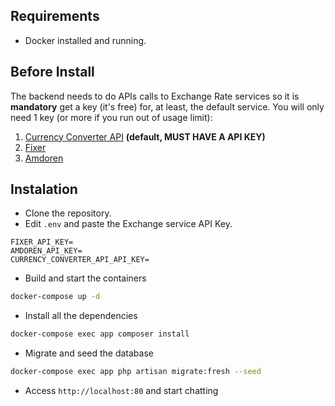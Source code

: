 ## Requirements
- Docker installed and running.

## Before Install
The backend needs to do APIs calls to Exchange Rate services so it is **mandatory** get a key (it's free) for, at least, the default service. You will only need 1 key (or more if you run out of usage limit):

1. [Currency Converter API](https://free.currencyconverterapi.com/) **(default, MUST HAVE A API KEY)**
1. [Fixer](https://fixer.io/documentation)
1. [Amdoren](https://www.amdoren.com/currency-api/)

## Instalation

- Clone the repository.
- Edit `.env` and paste the Exchange service API Key.

```
FIXER_API_KEY=
AMDOREN_API_KEY=
CURRENCY_CONVERTER_API_API_KEY=
```

- Build and start the containers

```bash
docker-compose up -d
```

- Install all the dependencies

```bash
docker-compose exec app composer install
```

- Migrate and seed the database

```bash
docker-compose exec app php artisan migrate:fresh --seed
```

- Access `http://localhost:80` and start chatting